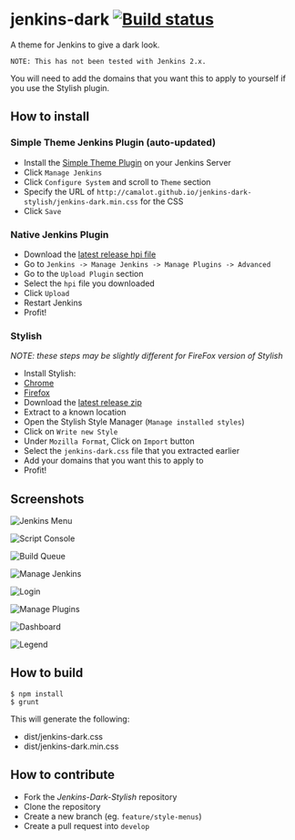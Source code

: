 # jenkins-dark [![Build status](https://ci.appveyor.com/api/projects/status/14lnufroy4v83xjk?svg=true)](https://ci.appveyor.com/project/camalot/jenkins-dark-stylish)
A theme for Jenkins to give a dark look.

```
NOTE: This has not been tested with Jenkins 2.x.
```

You will need to add the domains that you want this to apply to yourself if you use the Stylish plugin.

## How to install

### Simple Theme Jenkins Plugin (auto-updated)
- Install the [Simple Theme Plugin](https://wiki.jenkins-ci.org/display/JENKINS/Simple+Theme+Plugin) on your Jenkins Server
- Click `Manage Jenkins`
- Click `Configure System` and scroll to `Theme` section
- Specify the URL of `http://camalot.github.io/jenkins-dark-stylish/jenkins-dark.min.css` for the CSS
- Click `Save`

### Native Jenkins Plugin
- Download the [latest  release hpi file](https://github.com/camalot/jenkins-dark-stylish/releases/latest)
- Go to `Jenkins -> Manage Jenkins -> Manage Plugins -> Advanced`
- Go to the `Upload Plugin` section
- Select the `hpi` file you downloaded
- Click `Upload`
- Restart Jenkins
- Profit!

### Stylish

_NOTE: these steps may be slightly different for FireFox version of Stylish_

- Install Stylish:
 - [Chrome][stylish-chrome]
 - [Firefox][stylish-firefox]
- Download the [latest release zip](https://github.com/camalot/jenkins-dark-stylish/releases/latest)
- Extract to a known location
- Open the Stylish Style Manager (`Manage installed styles`)
- Click on `Write new Style`
- Under `Mozilla Format`, Click on `Import` button
- Select the `jenkins-dark.css` file that you extracted earlier
- Add your domains that you want this to apply to
- Profit!

## Screenshots

![Jenkins Menu](http://i.imgur.com/7nL7lLg.png)

![Script Console](http://i.imgur.com/cMfkrb1.png)

![Build Queue](http://i.imgur.com/2HqsYla.png)

![Manage Jenkins](http://i.imgur.com/KpxsHl4.png)

![Login](http://i.imgur.com/6uUYuTI.png)

![Manage Plugins](http://i.imgur.com/yTTJ6qO.png)

![Dashboard](http://i.imgur.com/YKBxbHm.png)

![Legend](http://i.imgur.com/v9N0oVT.png)

## How to build

```
$ npm install
$ grunt
```

This will generate the following:
  - dist/jenkins-dark.css
  - dist/jenkins-dark.min.css

## How to contribute

- Fork the _Jenkins-Dark-Stylish_ repository
- Clone the repository
- Create a new branch (eg. `feature/style-menus`)
- Create a pull request into `develop`


[stylish-chrome]: https://chrome.google.com/webstore/detail/stylish/fjnbnpbmkenffdnngjfgmeleoegfcffe?hl=en
[stylish-firefox]: https://addons.mozilla.org/en-US/firefox/addon/stylish/
